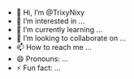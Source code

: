- 👋 Hi, I’m @TrixyNixy
- 👀 I’m interested in ...
- 🌱 I’m currently learning ...
- 💞️ I’m looking to collaborate on ...
- 📫 How to reach me ...
- 😄 Pronouns: ...
- ⚡ Fun fact: ...

<!---
TrixyNixy/TrixyNixy is a ✨ special ✨ repository because its `README.md` (this file) appears on your GitHub profile.
You can click the Preview link to take a look at your changes.
--->

